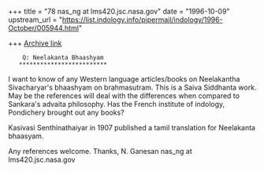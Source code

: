 +++
title = "78 nas_ng at lms420.jsc.nasa.gov"
date = "1996-10-09"
upstream_url = "https://list.indology.info/pipermail/indology/1996-October/005944.html"

+++
[Archive link](https://list.indology.info/pipermail/indology/1996-October/005944.html)


        Q: Neelakanta Bhaashyam
       *************************

I want to know of any Western language articles/books on
Neelakantha Sivacharyar's bhaashyam on brahmasutram.
This is a Saiva Siddhanta work. May be the references will 
deal with the differences when compared to Sankara's advaita philosophy.
Has the French institute of indology, Pondichery brought out
any books?

Kasivasi Senthinathaiyar in 1907 published a tamil translation
for Neelakanta bhaasyam.

Any references welcome.
Thanks,
N. Ganesan
nas_ng at lms420.jsc.nasa.gov





